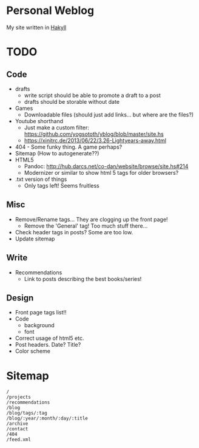 
Personal Weblog
===============

My site written in [Hakyll][]

[Hakyll]: http://jaspervdj.be/hakyll/

TODO
====

Code
----

* drafts
    * write script should be able to promote a draft to a post
    * drafts should be storable without date
* Games
    * Downloadable files (should just add links... but where are the files?)
* Youtube shorthand  
    * Just make a custom filter: <https://github.com/yogsototh/yblog/blob/master/site.hs>
    * <https://xinitrc.de/2013/06/22/3.26-Lightyears-away.html>
* 404 - Some funky thing. A game perhaps?
* Sitemap (How to autogenerate??)
* HTML5  
    * Pandoc: <http://hub.darcs.net/co-dan/website/browse/site.hs#214>
    * Modernizer or similar to show html 5 tags for older browsers?
* .txt version of things
    * Only tags left! Seems fruitless

Misc
----

* Remove/Rename tags... They are clogging up the front page!
    * Remove the 'General' tag! Too much stuff there...
* Check header tags in posts? Some are too low.
* Update sitemap

Write
-----

* Recommendations
    * Link to posts describing the best books/series!

Design
------

* Front page tags list!!
* Code
    * background
    * font
* Correct usage of html5 etc.
* Post headers. Date? Title?
* Color scheme

Sitemap
=======

    /
    /projects
    /recommendations
    /blog
    /blog/tags/:tag
    /blog/:year/:month/:day/:title
    /archive
    /contact
    /404
    /feed.xml

